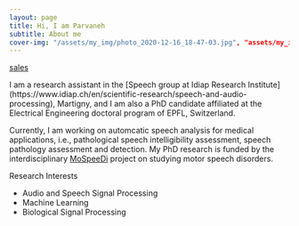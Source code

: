 ```yaml
---
layout: page
title: Hi, I am Parvaneh
subtitle: About me
cover-img: "/assets/my_img/photo_2020-12-16_18-47-03.jpg", "assets/my_img/photo_2020-12-16_18-48-47.jpg"]
---
```

<p align="justify">
<a href="http://acme-marg.com">sales</a>
</p>
I am a research assistant in the [Speech group at Idiap Research Institute](https://www.idiap.ch/en/scientific-research/speech-and-audio-processing), Martigny, and I am also a PhD candidate affiliated at the Electrical Engineering doctoral program of EPFL, Switzerland.

Currently, I am working on automcatic speech analysis for medical applications, i.e., pathological speech intelligibility assessment, speech pathology assessment and detection. My PhD research is funded by the interdisciplinary [MoSpeeDi](https://www.unige.ch/fapse/mospeedi/) project on studying motor speech disorders.


Research Interests
- Audio and Speech Signal Processing
- Machine Learning
- Biological Signal Processing

